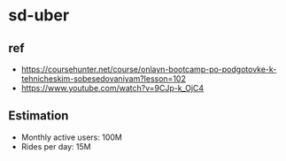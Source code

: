 # sd-uber

## ref
- https://coursehunter.net/course/onlayn-bootcamp-po-podgotovke-k-tehnicheskim-sobesedovaniyam?lesson=102
- https://www.youtube.com/watch?v=9CJp-k_OjC4

## Estimation
- Monthly active users: 100M
- Rides per day: 15M